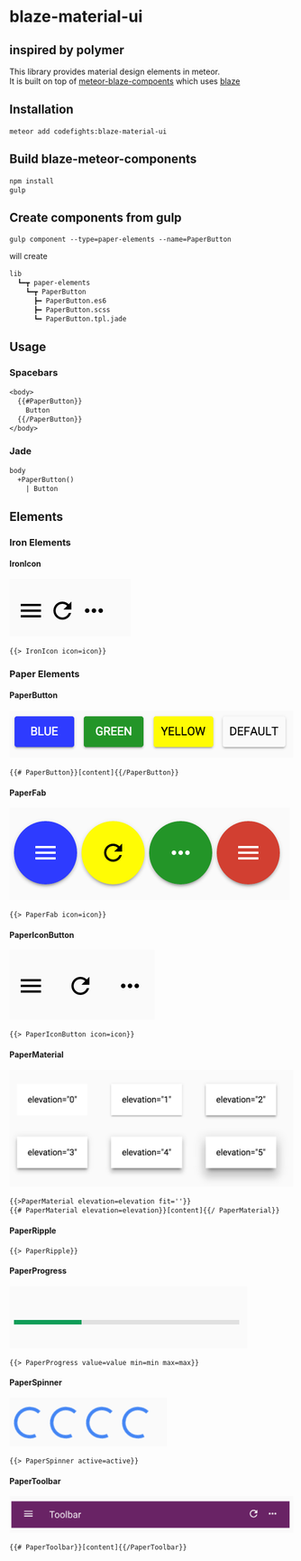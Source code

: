 # blaze-material-ui

## inspired by polymer

This library provides material design elements in meteor.  
It is built on top of [meteor-blaze-compoents](https://github.com/peerlibrary/meteor-blaze-components) which uses [blaze](https://github.com/meteor/blaze)

## Installation

```
meteor add codefights:blaze-material-ui
```

## Build blaze-meteor-components

```
npm install
gulp
```

## Create components from gulp

```
gulp component --type=paper-elements --name=PaperButton
```

will create
```
lib
  ┗━┳ paper-elements
    ┗━┳ PaperButton
      ┣━ PaperButton.es6
      ┣━ PaperButton.scss
      ┗━ PaperButton.tpl.jade
```

## Usage

### Spacebars
```
<body>
  {{#PaperButton}}
    Button
  {{/PaperButton}}
</body>
```

### Jade
```
body
  +PaperButton() 
    | Button
```

## Elements
### Iron Elements

#### IronIcon
![IronIcon](examples/readme/IronIcon.png)

```
{{> IronIcon icon=icon}}
```

### Paper Elements

#### PaperButton
![PaperButton](examples/readme/PaperButton.png)

```
{{# PaperButton}}[content]{{/PaperButton}}
```

#### PaperFab
![PaperFab](examples/readme/PaperFab.png)

```
{{> PaperFab icon=icon}}
```

#### PaperIconButton
![PaperIconButton](examples/readme/PaperIconButton.png)

```
{{> PaperIconButton icon=icon}}
```
#### PaperMaterial
![PaperMaterial](examples/readme/PaperMaterial.png)

```
{{>PaperMaterial elevation=elevation fit=''}}
{{# PaperMaterial elevation=elevation}}[content]{{/ PaperMaterial}}
```

#### PaperRipple

```
{{> PaperRipple}}
```

#### PaperProgress
![PaperProgress](examples/readme/PaperProgress.png)

```
{{> PaperProgress value=value min=min max=max}}
```

#### PaperSpinner
![PaperSpinner](examples/readme/PaperSpinner.png)

```
{{> PaperSpinner active=active}}
```

#### PaperToolbar
![PaperToolbar](examples/readme/PaperToolbar.png)

```
{{# PaperToolbar}}[content]{{/PaperToolbar}}
```
